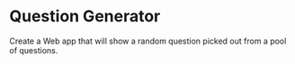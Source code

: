 # Question Generator
Create a Web app that will show a random question picked out from a pool of questions. 

